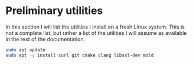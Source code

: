 # Preliminary utilities

In this section I will list the utilities I install on a fresh Linux system. This is not a complete list, but rather a list of the utilities I will assume as available in the rest of the documentation.

```bash
sudo apt update
sudo apt -y install curl git cmake clang libssl-dev mold
```
